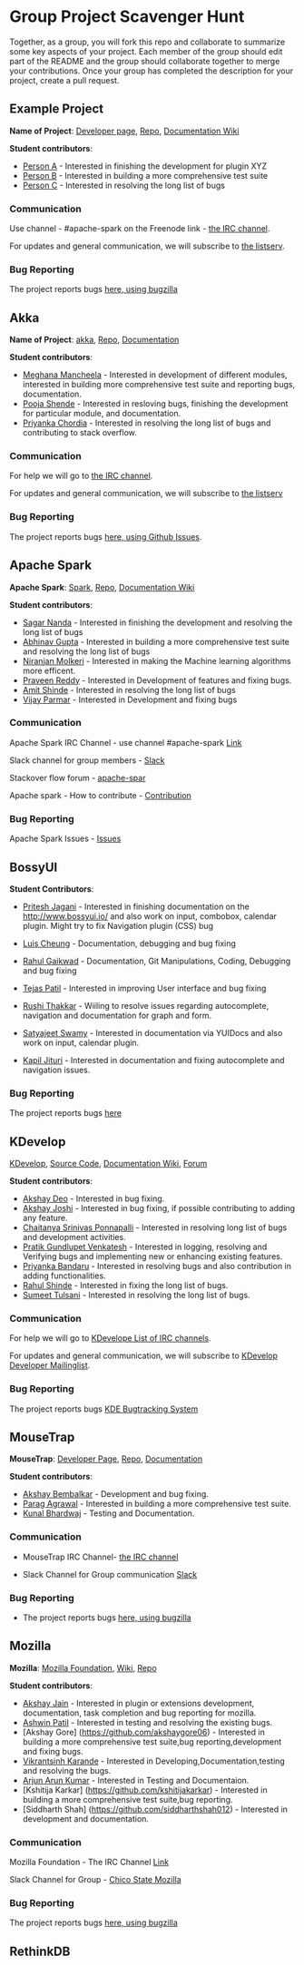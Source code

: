 # Group Project Scavenger Hunt

Together, as a group, you will fork this repo and collaborate to summarize some key aspects of your project. Each member of the group should edit part of the README and the group should collaborate together to merge your contributions. Once your group has completed the description for your project, create a pull request.

## Example Project

**Name of Project**: [Developer page](#), [Repo](#), [Documentation Wiki](#)

**Student contributors**:

* [Person A](#) - Interested in finishing the development for plugin XYZ
* [Person B](#) - Interested in building a more comprehensive test suite
* [Person C](#) - Interested in resolving the long list of bugs

### Communication

Use channel - #apache-spark on the Freenode link - [the IRC channel](https://webchat.freenode.net/).

For updates and general communication, we will subscribe to [the listserv](#).

### Bug Reporting

The project reports bugs [here, using bugzilla](#)

## Akka

**Name of Project**: [akka](http://akka.io/), [Repo](https://github.com/akka/akka), [Documentation](http://akka.io/docs/?_ga=1.155553915.1578712860.1454191872)

**Student contributors**:

* [Meghana Mancheela](https://github.com/meghanamancheela) - Interested in development of different modules, interested in building more comprehensive test suite and reporting bugs, documentation.
* [Pooja Shende](https://github.com/poojadshende) - Interested in resloving bugs, finishing the development for particular module, and documentation.
* [Priyanka Chordia](https://github.com/pchordia15) - Interested in resolving the long list of bugs and contributing to stack overflow.

### Communication

For help we will go to [the IRC channel](https://gitter.im/akka/dev).

For updates and general communication, we will subscribe to [the listserv](https://gitter.im/akka/dev)

### Bug Reporting

The project reports bugs [here, using Github Issues](https://github.com/akka/akka/issues).

## Apache Spark
**Apache Spark**: [Spark](http://spark.apache.org), [Repo](https://github.com/apache/spark), [Documentation Wiki](https://cwiki.apache.org/confluence/display/SPARK/Wiki+Homepage)

**Student contributors**:

* [Sagar Nanda](https://github.com/sagarnanda) - Interested in finishing the development and resolving the long list of bugs
* [Abhinav Gupta](https://github.com/abhi951990) - Interested in building a more comprehensive test suite and resolving the long list of bugs
* [Niranjan Molkeri](https://github.com/nmolkeri) - Interested in making the Machine learning algorithms more efficent.
* [Praveen Reddy](https://github.com/praveendareddy21) - Interested in Development of features and fixing bugs.
* [Amit Shinde](https://github.com/amits83) - Interested in resolving the long list of bugs
* [Vijay Parmar](https://github.com/vsparmar) - Interested in Development and fixing bugs


### Communication

Apache Spark IRC Channel - use channel #apache-spark [Link](https://webchat.freenode.net/)

Slack channel for group members - [Slack](https://csuspark.slack.com/messages/general/)

Stackover flow forum - [apache-spar](http://stackoverflow.com/questions/tagged/apache-spark)

Apache spark - How to contribute - [Contribution](https://cwiki.apache.org/confluence/display/SPARK/Contributing+to+Spark)
### Bug Reporting

Apache Spark Issues - [Issues](https://issues.apache.org/jira/browse/SPARK/?selectedTab=com.atlassian.jira.jira-projects-plugin:summary-panel)

## BossyUI

**Student Contributors**:

* [Pritesh Jagani](https://github.com/priteshjagani) - Interested in finishing documentation on the http://www.bossyui.io/ and also work on input, combobox, calendar plugin. Might try to fix Navigation plugin (CSS) bug

* [Luis Cheung](https://github.com/lcheung90) - Documentation, debugging and bug fixing

* [Rahul Gaikwad](https://github.com/rahulhgaikwad) - Documentation, Git Manipulations, Coding, Debugging and bug fixing

* [Tejas Patil](https://github.com/tpatil2) - Interested in improving User interface and bug fixing

* [Rushi Thakkar](https://github.com/trushi) - Wiiling to  resolve issues regarding autocomplete, navigation and documentation for graph and form.  

* [Satyajeet Swamy](https://github.com/SatyajeetSwamy) - Interested in documentation via YUIDocs and also work on input, calendar plugin.

* [Kapil Jituri](https://github.com/kapiljituri) - Interested in documentation and fixing autocomplete and navigation issues.

### Bug Reporting

The project reports bugs [here](https://github.com/buildcom/BossyUI/issues)

## KDevelop

[KDevelop](https://www.kde.org/), [Source Code](http://code.openhub.net/project?pid=&ipid=303127&fp=303127&mp&projSelected=true&filterChecked), [Documentation Wiki](https://docs.kde.org/trunk5/en/extragear-kdevelop/kdevelop/index.html), [Forum](https://forum.kde.org/viewforum.php?f=218&sid=deab43f23b975d1faca6a80ac4d9c48a)

**Student contributors**:

* [Akshay Deo](https://github.com/deoakshay) - Interested in bug fixing.
* [Akshay Joshi](https://github.com/joshiakshay91) - Interested in bug fixing, if possible contributing to adding any feature.
* [Chaitanya Srinivas Ponnapalli](https://github.com/chaitanyasponnapalli) - Interested in resolving long list of bugs and development activities.
* [Pratik Gundlupet Venkatesh](https://github.com/pgundlupetvenkatesh) - Interested in logging, resolving and Verifying bugs and implementing new or enhancing existing features.
* [Priyanka Bandaru](https://github.com/priyankabandaru) - Interested in resolving bugs and also contribution in adding functionalities.
* [Rahul Shinde](https://github.com/rahulvshinde) - Interested in fixing the long list of bugs.
* [Sumeet Tulsani](https://github.com/stulsani) - Interested in resolving the long list of bugs.

### Communication

For help we will go to [KDevelope List of IRC channels](https://userbase.kde.org/IRC_Channels/en).

For updates and general communication, we will subscribe to [KDevelop Developer Mailinglist](https://mail.kde.org/mailman/listinfo/kdevelop-devel).

### Bug Reporting

The project reports bugs [KDE Bugtracking System](https://bugs.kde.org/)

## MouseTrap
**MouseTrap**: [Developer Page](https://wiki.gnome.org/action/show/Projects/MouseTrap?action=show&redirect=MouseTrap), [Repo](https://git.gnome.org/browse/mousetrap/), [Documentation](https://wiki.gnome.org/action/show/Projects/MouseTrap?action=show&redirect=MouseTrap)

**Student contributors**:
* [Akshay Bembalkar](https://github.com/akshaybembalkar) - Development and bug fixing.
* [Parag Agrawal](http://github.com/pagrawal1407) - Interested in building a more comprehensive test suite.
* [Kunal Bhardwaj](https://github.com/kunal006956665) - Testing and Documentation. 

### Communication
* MouseTrap IRC Channel- [the IRC channel](https://wiki.gnome.org/Projects/MouseTrap/Meetings)

* Slack Channel for Group communication [Slack](https://slack.com)

### Bug Reporting
* The project reports bugs [here, using bugzilla](https://bugzilla.gnome.org/)


## Mozilla
**Mozilla**: [Mozilla Foundation](https://www.mozilla.org/en-US/), [Wiki](https://wiki.mozilla.org/Main_Page), [Repo](https://github.com/mozilla)

**Student contributors**:

* [Akshay Jain](https://github.com/akshjain83) - Interested in plugin or extensions development, documentation, task completion and bug reporting for mozilla.
* [Ashwin Patil](https://github.com/Ashwin02) - Interested in testing and resolving the existing bugs.
* [Akshay Gore] (https://github.com/akshaygore06) - Interested in building a more comprehensive test suite,bug reporting,development and fixing bugs.
* [Vikrantsinh Karande](https://github.com/vkarande) - Interested in Developing,Documentation,testing and resolving the bugs.
* [Arjun Arun Kumar](https://github.com/arjunarunkumar) - Interested in Testing and Documentaion.
* [Kshitija Karkar] (https://github.com/kshitijakarkar) - Interested in building a more comprehensive test suite,bug reporting.
* [Siddharth Shah] (https://github.com/siddharthshah012) - Interested in development and documentation.

### Communication

Mozilla Foundation - The IRC Channel [Link](https://wiki.mozilla.org/IRC)

Slack Channel for Group - [Chico State Mozilla](https://chicostatemozilla.slack.com)

### Bug Reporting

The project reports bugs [here, using bugzilla](https://bugzilla.mozilla.org/)

## RethinkDB
